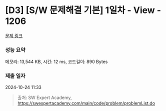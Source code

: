 # [D3] [S/W 문제해결 기본] 1일차 - View - 1206 

[문제 링크](https://swexpertacademy.com/main/code/problem/problemDetail.do?contestProbId=AV134DPqAA8CFAYh) 

### 성능 요약

메모리: 13,544 KB, 시간: 12 ms, 코드길이: 890 Bytes

### 제출 일자

2024-10-24 11:33



> 출처: SW Expert Academy, https://swexpertacademy.com/main/code/problem/problemList.do